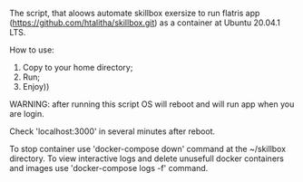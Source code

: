The script, that aloows automate skillbox  exersize to run flatris app (https://github.com/htalitha/skillbox.git) as a container at Ubuntu 20.04.1 LTS.

How to use:

1. Copy to your home directory;
2. Run;
3. Enjoy))

WARNING: after running this script OS will reboot and will run app when you are login.

Check 'localhost:3000' in several minutes after reboot.

To stop container use 'docker-compose down' command at the ~/skillbox directory.
To view interactive logs and delete unusefull docker containers and images use 'docker-compose logs -f' command.
